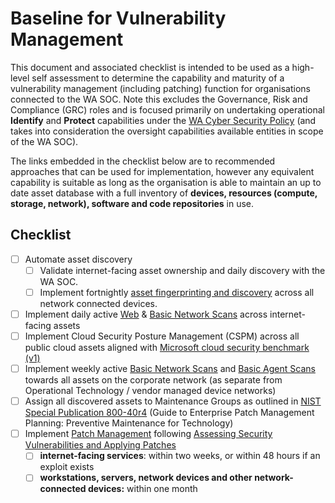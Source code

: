 # Baseline for Vulnerability Management

This document and associated checklist is intended to be used as a high-level self assessment to determine the capability and maturity of a vulnerability management (including patching) function for organisations connected to the WA SOC. Note this excludes the Governance, Risk and Compliance (GRC) roles and is focused primarily on undertaking operational **Identify** and **Protect** capabilities under the [WA Cyber Security Policy](https://www.wa.gov.au/government/publications/wa-government-cyber-security-policy) (and takes into consideration the oversight capabilities available entities in scope of the WA SOC).

The links embedded in the checklist below are to recommended approaches that can be used for implementation, however any equivalent capability is suitable as long as the organisation is able to maintain an up to date asset database with a full inventory of **devices, resources (compute, storage, network), software and code repositories** in use.

## Checklist

- [ ] Automate asset discovery
    - [ ] Validate internet-facing asset ownership and daily discovery with the WA SOC.
    - [ ] Implement fortnightly [asset fingerprinting and discovery](https://www.runzero.com/docs/discovering-assets/) across all network connected devices.
- [ ] Implement daily active [Web](https://www.tenable.com/products/tenable-io/web-application-scanning) & [Basic Network Scans](https://docs.tenable.com/nessus/Content/ScanAndPolicyTemplates.htm#Scanner_Templates) across internet-facing assets 
- [ ] Implement Cloud Security Posture Management (CSPM) across all public cloud assets aligned with [Microsoft cloud security benchmark (v1)](https://learn.microsoft.com/en-us/security/benchmark/azure/overview)
- [ ] Implement weekly active [Basic Network Scans](https://docs.tenable.com/nessus/Content/ScanAndPolicyTemplates.htm#Scanner_Templates) and [Basic Agent Scans](https://docs.tenable.com/nessus/Content/ScanAndPolicyTemplates.htm#Scanner_Templates) towards all assets on the corporate network (as separate from Operational Technology / vendor managed device networks)
- [ ] Assign all discovered assets to Maintenance Groups as outlined in [NIST Special Publication 800-40r4](https://nvlpubs.nist.gov/nistpubs/SpecialPublications/NIST.SP.800-40r4.pdf) (Guide to Enterprise Patch Management Planning: Preventive Maintenance for Technology)
- [ ] Implement [Patch Management](../guidelines/patch-management.md) following [Assessing Security Vulnerabilities and Applying Patches](https://www.cyber.gov.au/resources-business-and-government/maintaining-devices-and-systems/system-hardening-and-administration/system-administration/assessing-security-vulnerabilities-and-applying-patches)
    - [ ] **internet-facing services**: within two weeks, or within 48 hours if an exploit exists
    - [ ] **workstations, servers, network devices and other network-connected devices:** within one month
